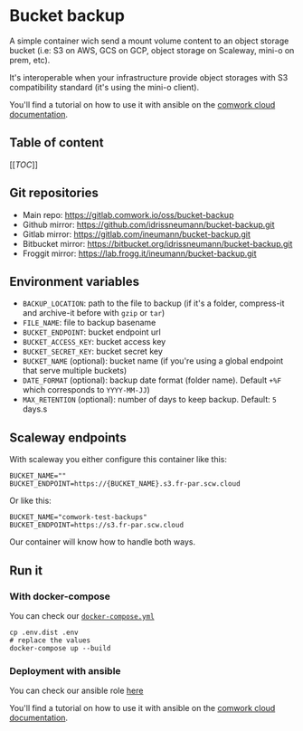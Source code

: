 # Bucket backup

A simple container wich send a mount volume content to an object storage bucket (i.e: S3 on AWS, GCS on GCP, object storage on Scaleway, mini-o on prem, etc).

It's interoperable when your infrastructure provide object storages with S3 compatibility standard  (it's using the mini-o client).

You'll find a tutorial on how to use it with ansible on the [comwork cloud documentation](https://doc.cloud.comwork.io/docs/tutorials/dbaas#backup-on-buckets).

## Table of content

[[_TOC_]]

## Git repositories

* Main repo: https://gitlab.comwork.io/oss/bucket-backup
* Github mirror: https://github.com/idrissneumann/bucket-backup.git
* Gitlab mirror: https://gitlab.com/ineumann/bucket-backup.git
* Bitbucket mirror: https://bitbucket.org/idrissneumann/bucket-backup.git
* Froggit mirror: https://lab.frogg.it/ineumann/bucket-backup.git

## Environment variables

* `BACKUP_LOCATION`: path to the file to backup (if it's a folder, compress-it and archive-it before with `gzip` or `tar`)
* `FILE_NAME`: file to backup basename
* `BUCKET_ENDPOINT`: bucket endpoint url
* `BUCKET_ACCESS_KEY`: bucket access key
* `BUCKET_SECRET_KEY`: bucket secret key
* `BUCKET_NAME` (optional): bucket name (if you're using a global endpoint that serve multiple buckets)
* `DATE_FORMAT` (optional): backup date format (folder name). Default `+%F` which corresponds to `YYYY-MM-JJ`)
* `MAX_RETENTION` (optional): number of days to keep backup. Default: `5` days.s

## Scaleway endpoints

With scaleway you either configure this container like this:

```shell
BUCKET_NAME=""
BUCKET_ENDPOINT=https://{BUCKET_NAME}.s3.fr-par.scw.cloud
```

Or like this:

```shell
BUCKET_NAME="comwork-test-backups"
BUCKET_ENDPOINT=https://s3.fr-par.scw.cloud
```

Our container will know how to handle both ways.

## Run it

### With docker-compose

You can check our [`docker-compose.yml`](./docker-compose.yml)

```shell
cp .env.dist .env
# replace the values
docker-compose up --build
```

### Deployment with ansible

You can check our ansible role [here](./ansible-bucket-backup)

You'll find a tutorial on how to use it with ansible on the [comwork cloud documentation](https://doc.cloud.comwork.io/docs/tutorials/dbaas#backup-on-buckets).
